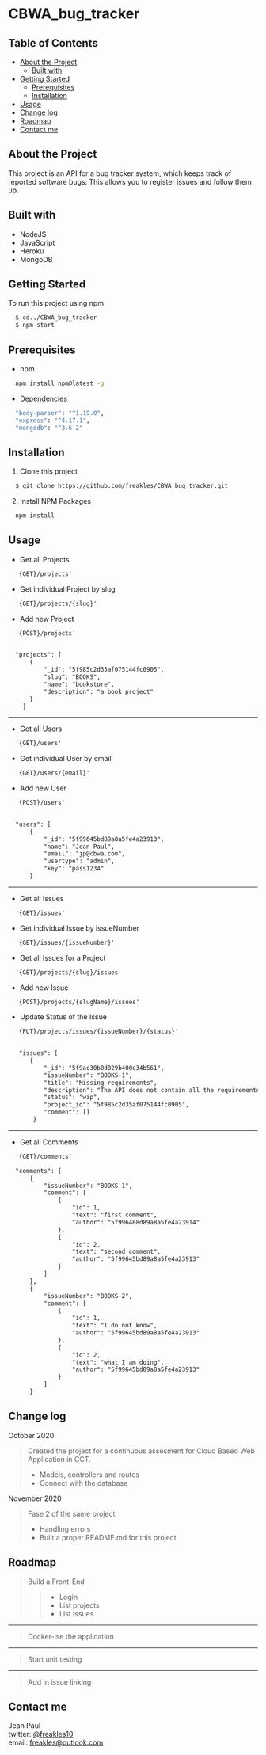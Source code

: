 # CBWA_bug_tracker

## Table of Contents 
  * [About the Project](https://github.com/freakles/CBWA_bug_tracker/new/master?readme=1#about-the-project) 
    * [Built with](https://github.com/freakles/CBWA_bug_tracker/new/master?readme=1#built-with)
  * [Getting Started](https://github.com/freakles/CBWA_bug_tracker/new/master?readme=1#getting-started)
    * [Prerequisites](https://github.com/freakles/CBWA_bug_tracker/new/master?readme=1#prerequisites)
    * [Installation](https://github.com/freakles/CBWA_bug_tracker/new/master?readme=1#installation)
  * [Usage](https://github.com/freakles/CBWA_bug_tracker/new/master?readme=1#usage)
  * [Change log](https://github.com/freakles/CBWA_bug_tracker/new/master?readme=1#change-log)
  * [Roadmap](https://github.com/freakles/CBWA_bug_tracker/new/master?readme=1#roadmap)
  * [Contact me](https://github.com/freakles/CBWA_bug_tracker/new/master?readme=1#contact-me)
  
  ## About the Project
  
  This project is an API for a bug tracker system, which keeps track of reported software bugs. This allows you to register issues and follow them up.
    
  ## Built with
  * NodeJS
  * JavaScript
  * Heroku
  * MongoDB
  
  ## Getting Started
  To run this project using npm
  ```bash
    $ cd../CBWA_bug_tracker
    $ npm start
  ```
  
  ## Prerequisites
  * npm
  ```bash
    npm install npm@latest -g
  ```
  * Dependencies
  ```bash
    "body-parser": "^1.19.0",
    "express": "^4.17.1",
    "mongodb": "^3.6.2"
  ```
    
    
  ## Installation
  1. Clone this project
  ```bash
    $ git clone https://github.com/freakles/CBWA_bug_tracker.git
  ```
  2. Install NPM Packages
  ```bash
    npm install
  ```

  ## Usage
  * Get all Projects 
  ```html
    '{GET}/projects'
  ```
  * Get individual Project by slug
  ```html
    '{GET}/projects/{slug}'
  ```
  * Add new Project
  ```html
    '{POST}/projects'
  ```
  ```html
    
    "projects": [
        {
            "_id": "5f985c2d35af075144fc0905",
            "slug": "BOOKS",
            "name": "bookstore",
            "description": "a book project"
        }
      ]
  ```
  ------------------------------------------------
  * Get all Users 
  ```html
    '{GET}/users'
  ```
  * Get individual User by email
  ```html
    '{GET}/users/{email}'
  ```
  * Add new User
  ```html
    '{POST}/users'
  ```
  ```html
    
    "users": [
        {
            "_id": "5f99645bd89a8a5fe4a23913",
            "name": "Jean Paul",
            "email": "jp@cbwa.com",
            "usertype": "admin",
            "key": "pass1234"
        }
  ```
  -------------------------------------------------
  * Get all Issues 
  ```html
    '{GET}/issues'
  ```
  * Get individual Issue by issueNumber
  ```html
    '{GET}/issues/{issueNumber}'
  ```
  * Get all Issues for a Project 
  ```html
    '{GET}/projects/{slug}/issues'
  ```
  * Add new Issue
  ```html
    '{POST}/projects/{slugName}/issues'
  ```
  * Update Status of the Issue
  ```html
    '{PUT}/projects/issues/{issueNumber}/{status}'
  ```
  ```html
    
     "issues": [
        {
            "_id": "5f9ac30b0d029b400e34b561",
            "issueNumber": "BOOKS-1",
            "title": "Missing requirements",
            "description": "The API does not contain all the requirements",
            "status": "wip",
            "project_id": "5f985c2d35af075144fc0905",
            "comment": []
         }
  ```
  -----------------------------------------------
  * Get all Comments 
  ```html
    '{GET}/comments'
  ```
  ```html
    "comments": [
        {
            "issueNumber": "BOOKS-1",
            "comment": [
                {
                    "id": 1,
                    "text": "first comment",
                    "author": "5f996488d89a8a5fe4a23914"
                },
                {
                    "id": 2,
                    "text": "second comment",
                    "author": "5f99645bd89a8a5fe4a23913"
                }
            ]
        },
        {
            "issueNumber": "BOOKS-2",
            "comment": [
                {
                    "id": 1,
                    "text": "I do not know",
                    "author": "5f99645bd89a8a5fe4a23913"
                },
                {
                    "id": 2,
                    "text": "what I am doing",
                    "author": "5f99645bd89a8a5fe4a23913"
                }
            ]
        }
  ```
  
  
  
  ## Change log
  
  October 2020
   > Created the project for a continuous assesment for Cloud Based Web Application in CCT.
   > * Models, controllers and routes
   > * Connect with the database
    
  November 2020
   > Fase 2 of the same project
   > * Handling errors
   > * Built a proper README.md for this project
    
  
  ## Roadmap
  
  > Build a Front-End
  >>* Login
  >>* List projects
  >>* List issues
  -------------------------------------
  > Docker-ise the application
  -------------------------------------
  > Start unit testing
  ____________________________________
  > Add in issue linking
  
  ## Contact me
  
  Jean Paul </br>
  twitter: [@freakles10](https://twitter.com/freakles10) </br>
  email: freakles@outlook.com
